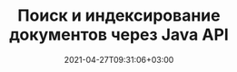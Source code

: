 ---
############################# Static ############################
layout: "product"
date: 2021-04-27T09:31:06+03:00
draft: false

product: "Search"
product_tag: "search"
platform: "Java"
platform_tag: "java"

############################# Head ############################
head_title: "Java Text Search & Индексация API для документов, PDF, Office и Интернета"
head_description: "Расширенный API текстового поиска для приложений Java для поиска, индексации и извлечения данных из документов: форматы PDF, Word, Excel, презентации, электронная почта и веб-файлы."

############################# Header ############################
title: "Поиск и индексирование документов через Java API"
description: "Создавайте приложения Java для выполнения манипуляций с текстовым поиском во всех популярных форматах документов."
button:
    enable: true

############################# SubMenu ############################
submenu:
    enable: true
    
    left:
        img_alt: "GroupDocs.Search for Java"
        image: "/border/groupdocs-search-java.svg"
        product: "GroupDocs.Search"
        platform: "Java"

    middle:
        button:
            # button loop
            - link: "#overview"
              text: "Обзор"

            # button loop
            - link: "#features"
              text: "Функции"

            # button loop
            - link: "#support"
              text: "Support"

            # button loop
            - link: "https://products.groupdocs.app/search"
              text: "Live Demo"

            # button loop
            - link: "https://purchase.groupdocs.com/pricing/search/java"
              text: "Pricing"

    right:
        link_download: "https://downloads.groupdocs.com/search"
        link_learn: "https://docs.groupdocs.com/search/java/"
        link_buy: "https://purchase.groupdocs.com"

############################# Обзор ############################
overview:
    enable: true
    content: |
      GroupDocs.Search для Java позволяет создавать бизнес-приложения, которые позволяют вашим конечным пользователям выполнять операции поиска, как никогда раньше. Наш Java API позволяет пользователям использовать функции текстового поиска от базового до расширенного уровня. Создание и объединение нескольких индексов. Используйте простые, логические, регулярные выражения (регулярные выражения), нечеткие и другие типы запросов для быстрого и эффективного поиска по индексам. Вы можете получить необходимую информацию из файлов, документов, электронных писем и архивов, поскольку GroupDocs.Search for Java поддерживает все популярные форматы файлов.
    tabs:
      enable: true     
      
      ## TAB ONE ##
      tab_one:
        description: |
          Ниже приводится обзор GroupDocs.Search для Java:

        left:
          enable: true
          icon: "fas fa-search"
          title: "Индексация"
          content: |
            * Создание и управление
            * Объединить несколько индексов
            * Multi-Threading Async Индексация
            * Compact Индексация
            * Archived Files Индексация
        
        right:
          enable: true
          icon: "fas fa-search-plus"
          title: "Расширенный поиск и поисковые запросы"
          content: |
            * Нечеткий поиск
            * Поиск синонимов
            * Поиск по электронной почте
            * Обращение с омофоническими терминами
            * Поиск защищенных файлов
            * Простой
            * Дикая карта
            * Регулярное выражение (регулярное выражение)
            * Граненый и логический
            * Деликатный случай
      
      ## TAB TWO ##
      tab_two:
        description: |
          GroupDocs.Search для Java поддерживает все популярные [форматы файлов документов](https://docs.groupdocs.com/search/java/supported-document-formats/), включая: Microsoft Office, изображения, диаграммы и многие другие.

        left:
          enable: true
          table:
            # table loop
            - title: "Форматы Microsoft Office"
              content: |
                * **Word**: DOC, DOCX, DOCM, DOT, DOTX, DOTM
                * **Excel**: XLS, XLSX, XLSM, XLT, XLTX, XLTM, XLSB, XLA, XLAM, CSV, TSV
                * **PowerPoint**: PPT, PPTX, POT, POTX, PPS, PPSX, PPTM, PPSM, POTM
                * **Project**: MPP
                * **Diagram**: VSD, VSS
                * **Microsoft Compiled HTML**: CHM
                * **OneNote**: ONE

        right:
          enable: true
          table:
            # table loop
            - title: "OpenDocument & Другие форматы"
              content: |
                * **Переносимый формат документа**: PDF
                * **OpenDocument**: ODT, OTT, ODS, OTS, ODP
                * **Электронная почта**: PST, OST, MSG, EML, EMLX
                * **Форматы веб-файлов**: XML, HTM, HTML, XHTML, MHT, MHTML
                * **Аудио**: MP3, WAV
                * **Видео**: AVI, MOV, QT, FLV, ASF
                * **Текст**: TXT
                * **Расширенный текстовый формат**: RTF
                * **Файл документации Markdown**: MD
                * **Изображения**: BMP, GIF, JP2, PNG, WEBP, TIFF, EMF, WMF, JPG, PSD
                * **Другие**: TORRENT, ZIP, DCM, DJVU, EPUB, FB2

      ## TAB THREE ##
      tab_three:
        description: |
          GroupDocs.Search for Java поддерживает следующие Операционные системы, фреймворки и менеджеры пакетов:
        
        left:
          enable: true
          table:
            # table loop
            - icon: "fab fa-windows"
              title: "Операционные системы"
              content: |
                * Рабочий стол Microsoft Windows
                * Сервер Microsoft Windows
                * линукс
                * MacOS

            # table loop
            - icon: "fas fa-code"
              title: "Поддерживаемые платформы"
              content: |
                * Java 7 (1.7) и выше

        right:
          enable: true
          table:
            # table loop
            - icon: "fas fa-cogs"
              title: "Среды разработки"
              content: |
                * NetBeans
                * IntelliJ ИДЕЯ
                * Затмение
            # table loop
            - icon: "fas fa-tools"
              title: "Инструмент автоматизации сборки"
              content: |
                * Мавен

############################# Функции ############################
features:
    enable: true
    title: "GroupDocs.Search for Java Функции"

    feature:
      # feature loop
      - icon: "fas fa-copy"
        content: "Создайте индекс на диске или в памяти с помощью асинхронной многопоточности"

      # feature loop
      - icon: "fas fa-eye"
        content: "Просмотр хода создания и обновления индекса"

      # feature loop
      - icon: "fas fa-bolt"
        content: "Выборочно пропускать индексацию для определенных файлов и пропускать определенные слова для более быстрого индексирования"
      
      # feature loop
      - icon: "fas fa-file-powerpoint"
        content: "Выполнить импорт или использовать список для изменения символов во время индексации и экспорта в файл"

      # feature loop
      - icon: "fas fa-code"
        content: "Перезагрузить индекс в случае ошибки Индексация и предупредить пользователя о противоречивых настройках"

      # feature loop
      - icon: "fas fa-cloud"
        content: "Уведомление о статусе индекса относительно последних обработанных файлов"

      # feature loop
      - icon: "fas fa-remove-format"
        content: "Индексируйте заархивированные архивы внутри других ZIP-архивов и получайте список проиндексированных файлов в архиве"

      # feature loop
      - icon: "fas fa-comment-slash"
        content: "Экономьте место благодаря компактной индексации и защищенным паролем документам Индексация"

      # feature loop
      - icon: "fas fa-location-arrow"
        content: "Document Извлечение текста из индекса или исходного файла"

      # feature loop
      - icon: "fas fa-border-all"
        content: "Извлечение текста в формате HTML в файл и создание URL-адреса для навигации по результатам поиска в HTML"

      # feature loop
      - icon: "fas fa-wrench"
        content: "Добавляйте произвольные дополнительные поля в каждый документ во время Индексация"

      # feature loop
      - icon: "fas fa-columns"
        content: "Настроить уровень сходства для Нечеткий поиск и показать лучшие результаты"

      # feature loop
      - icon: "fas fa-file-word"
        content: "Интеллектуальное управление опечатками через Нечеткий поиск"

      # feature loop
      - icon: "fas fa-envelope"
        content: "Use Граненый и логический Искать одновременно"

      # feature loop
      - icon: "fas fa-print"
        content: "Настройте и выполняйте поиск синонимов и разумно работайте с омофоническими терминами"

      # feature loop
      - icon: "fas fa-file-archive"
        content: "Использовать диапазон дат и чувствительность к регистру в качестве параметров поиска"

      # feature loop
      - icon: "fas fa-lock"
        content: "Сделать индекс для поиска и просмотра сообщений электронной почты через Aspose.Email API"

      # feature loop
      - icon: "fas fa-file-code"
        content: "Используйте поисковые фразы с проверкой орфографии и Дикие карты и пропускайте специальные символы в запросах"
      
      # feature loop
      - icon: "fas fa-fill-drip"
        content: "Создание единого дерева объектов путем объединения нескольких запросов"

      # feature loop
      - icon: "fas fa-file-excel"
        content: "Разделите поиск на более мелкие фрагменты для быстрого поиска в огромных индексах"

      # feature loop
      - icon: "fas fa-heading"
        content: "Индексировать документы из потоков и структур данных"

      # feature loop
      - icon: "fas fa-project-diagram"
        content: "Настройте фильтрацию документов в результатах поиска"

      # feature loop
      - icon: "fas fa-cube"
        content: "Добавить английские синонимы в словарь синонимов по умолчанию"

      # feature loop
      - icon: "fab fa-uncharted"
        content: "Включите точное количество вхождений для каждого найденного слова, чтобы предлагать альтернативные варианты слов в случае орфографической ошибки"

      # feature loop
      - icon: "fab fa-uncharted"
        content: "Добавляйте текстовые атрибуты в проиндексированные документы без переиндексации"

      # feature loop
      - icon: "fab fa-uncharted"
        content: "Выполнение операций индексации и поиска по символам"

      # feature loop
      - icon: "fab fa-uncharted"
        content: "Указатель метаданных нетекстовых форматов документов"

    больше_функций:
      # more_feature_loop
      - title: "Индексация and Search Operation"
        content: |
         Индексация используется GroupDocs.Search for Java для сбора данных, а также их хранения и анализа для точных и эффективных операций поиска. GroupDocs.Search for Java часто использует такие индексы для выполнения поиска.

          * **Создать индекс**: создайте папку индекса и добавьте/индексируйте документы в эту папку.
          * **Загрузить индекс**: загрузить существующий индекс.
          * **Добавить документы в индекс**: добавьте документы в существующий индекс асинхронно.
          * **Обновить индекс**: Обновлять существующий индекс всякий раз, когда документ изменяется, добавляется или удаляется. Это поддерживает актуальность результатов поиска.
          
          ```java
          Index index = new Index("c:\\index");
          index.addToIndex("c:\\document");
          SearchResults result = index.search("?effet & principe?(2~4)");
          ```
      # more_feature_loop
      - title: "Объединение нескольких индексов для повышения эффективности поиска"
        content: "GroupDocs.Search for Java API предоставляет возможность объединять несколько индексов в общий индекс. Для часто изменяемого индекса создается несколько дельта-индексов. Однако такой подход снижает производительность поиска. GroupDocs.Search для Java преодолевает это узкое место, создавая один общий индекс путем слияния различных дельта-индексов. Этот общий объединенный индекс содержит всю информацию объединенных дельта-индексов. Такой подход сохраняет дельта-индексы неизменными, при этом значительно повышая эффективность поиска. Вы можете настроить различные функции для дальнейшей настройки этого процесса."

      # more_feature_loop
      - title: "Распознавание поисковых запросов с различной раскладкой клавиатуры"
        content: "GroupDocs.Search for Java распознает поисковые запросы, не соответствующие вашей раскладке клавиатуры. На данный момент GroupDocs.Search for Java успешно распознает 88 языков и 164 различных раскладки клавиатуры."

      # more_feature_loop
      - title: "Поиск с использованием морфологической формы слова"
        content: "Используя GroupDocs.Search for Java, вы можете свободно искать различные словоформы. Вы можете искать форму единственного и множественного числа конкретного существительного. Или вы можете выбрать поиск по всем формам глагола. Также можно искать корень, единственное число от третьего лица и простое прошедшее время, а также различные другие формы. Для языков, отличных от английского, вы можете настроить индивидуальные словоформы.."

############################# Support ############################
support:
    enable: true

############################# Solutions ############################
solutions:
    enable: true
    title: "GroupDocs.Search предлагает API для просмотра документов для других популярных сред разработки."

    solution:
        # solution loop
        - img_alt: "GroupDocs.Search for .NET"
          image: "/border/groupdocs-search-net.svg"
          product: "GroupDocs.Search"
          platform: ".NET"
          link: "/search/net/"

        # solution loop
        - img_alt: "GroupDocs.Search for Node.js"
          image: "/border/groupdocs-search-nodejs-java.svg"
          product: "GroupDocs.Search"
          platform: "Node.js via Java"
          link: "/search/nodejs-java/"

############################# Back to top ###############################
back_to_top:
  enable: true
---